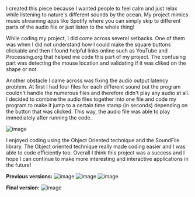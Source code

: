 I created this piece because I wanted people to feel calm and just relax while listening to nature's different sounds by the ocean. My project mimics music streaming apps
like Spotify where you can simply skip to different parts of the audio file or just listen to the whole thing! 

While coding my project, I did come across several setbacks. One of them was when I did not understand how I could make the square buttons clickable and then I found helpful links
online such as YouTube and Processing.org that helped me code this part of my project. The confusing part was detecting the mouse location and validating if it was cliked on the shape 
or not. 

Another obstacle I came across was fixing the audio output latency problem. At first I had four files for each different sound but the program couldn't handle the numerous files
and therefore didn't play any audio at all. I decided to combine the audio files together into one file and code my program to make it jump to a certain time stamp (in seconds) depending 
on the button that was clicked. This way, the audio file was able to play immediately after running the code. 

![image](https://user-images.githubusercontent.com/88702277/207228782-b496f93c-2d85-4995-a0c6-fc30e62f245c.png)


I enjoyed coding using the Object Oriented technique and the SoundFile library. The Object oriented technique really made coding easier and I was able to code efficiently too.
Overall I think this project was a success and I hope I can continue to make more interesting and interactive applications in the future! 


**Previous versions:**
![image](https://user-images.githubusercontent.com/88702277/207228626-06c2b2cb-a783-4473-9c79-314e917496f7.png)
![image](https://user-images.githubusercontent.com/88702277/207228999-5683ce37-4ffb-4e76-a86a-7cc343453c8c.png)
![image](https://user-images.githubusercontent.com/88702277/207229056-29afbea2-6c14-4dae-802d-09f842896c41.png)


**Final version:**
![image](https://user-images.githubusercontent.com/88702277/207228917-c5315378-ce42-4b03-8a78-6e53066ea598.png)
